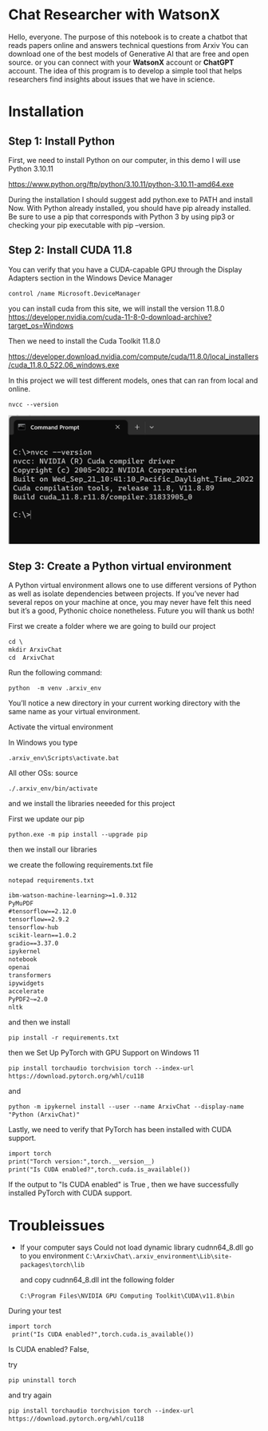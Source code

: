 # Chat Researcher with WatsonX
Hello, everyone. The purpose of this notebook is to create a chatbot that reads papers online and answers technical questions from  Arxiv
You can download one of the best models of Generative AI that are free and open source.
or you can connect with your **WatsonX** account or **ChatGPT** account.
The idea of this program is to develop a simple tool that helps researchers find insights about issues that we have in science.
# Installation

## Step 1: Install Python
First, we need to install Python on our computer, in this demo I will use Python 3.10.11

https://www.python.org/ftp/python/3.10.11/python-3.10.11-amd64.exe

During the installation I should suggest add python.exe to PATH and install Now.
With Python already installed, you should have pip already installed. Be sure to use a pip that corresponds with Python 3 by using pip3 or checking your pip executable with pip –version.

## Step 2: Install CUDA 11.8
You can verify that you have a CUDA-capable GPU through the Display Adapters section in the Windows Device Manager

```
control /name Microsoft.DeviceManager
```

you can install cuda from this site, we will install the version 11.8.0
https://developer.nvidia.com/cuda-11-8-0-download-archive?target_os=Windows

Then we need to install the Cuda Toolkit 11.8.0

https://developer.download.nvidia.com/compute/cuda/11.8.0/local_installers/cuda_11.8.0_522.06_windows.exe


In this project we will test different models, ones that can ran from local and online. 

```
nvcc --version
```

![](assets/20230928114135.png)

## Step 3: Create a Python virtual environment
A Python virtual environment allows one to use different versions of Python as well as isolate dependencies between projects. If you’ve never had several repos on your machine at once, you may never have felt this need but it’s a good, Pythonic choice nonetheless. Future you will thank us both!

First we create a folder where we are going to build our project

```
cd \
mkdir ArxivChat
cd  ArxivChat
```
Run the following command:
```
python  -m venv .arxiv_env
```

You’ll notice a new directory in your current working directory with the same name as your virtual environment.

Activate the virtual environment

In Windows you type

```
.arxiv_env\Scripts\activate.bat
```

All other OSs: source

```
./.arxiv_env/bin/activate
```
and we install the libraries neeeded for this project

First we update our pip
```
python.exe -m pip install --upgrade pip
```
then we install our libraries


we create the following requirements.txt file

```
notepad requirements.txt
```

```
ibm-watson-machine-learning>=1.0.312
PyMuPDF
#tensorflow==2.12.0
tensorflow==2.9.2
tensorflow-hub
scikit-learn==1.0.2
gradio==3.37.0
ipykernel
notebook
openai
transformers
ipywidgets
accelerate
PyPDF2~=2.0
nltk
```
and then we install
```
pip install -r requirements.txt
```

then we Set Up PyTorch with GPU Support on Windows 11 

```
pip install torchaudio torchvision torch --index-url https://download.pytorch.org/whl/cu118
```

and

```
python -m ipykernel install --user --name ArxivChat --display-name "Python (ArxivChat)"
```

Lastly, we need to verify that PyTorch has been installed with CUDA support.

```
import torch
print("Torch version:",torch.__version__)
print("Is CUDA enabled?",torch.cuda.is_available())
```
If the output to "Is CUDA enabled" is True , then we have successfully installed PyTorch with CUDA support.

# Troubleissues

- If your computer says  Could not load dynamic library cudnn64_8.dll
  go to you environment
  `C:\ArxivChat\.arxiv_environment\Lib\site-packages\torch\lib `

  and copy cudnn64_8.dll int the following folder

  `C:\Program Files\NVIDIA GPU Computing Toolkit\CUDA\v11.8\bin`

During your test 

```
import torch
 print("Is CUDA enabled?",torch.cuda.is_available())
```


Is CUDA enabled? False,

try 

```
pip uninstall torch
```

and try again

```
pip install torchaudio torchvision torch --index-url https://download.pytorch.org/whl/cu118
```

